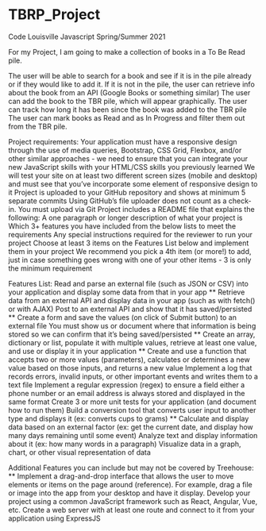 # TBRP_Project
Code Louisville Javascript Spring/Summer 2021

For my Project, I am going to make a collection of books in a To Be Read pile. 

The user will be able to search for a book and see if it is in the pile already or if they would like to add it.
If it is not in the pile, the user can retrieve info about the book from an API (Google Books or something similar)
The user can add the book to the TBR pile, which will appear graphically. 
The user can track how long it has been since the book was added to the TBR pile
The user can mark books as Read and as In Progress and filter them out from the TBR pile.


Project requirements:
Your application must have a responsive design through the use of media queries, Bootstrap, CSS Grid, Flexbox, and/or other similar approaches - we need to ensure that you can integrate your new JavaScript skills with your HTML/CSS skills you previously learned
We will test your site on at least two different screen sizes (mobile and desktop) and must see that you’ve incorporate some element of responsive design to it
Project is uploaded to your GitHub repository and shows at minimum 5 separate commits
Using GitHub’s file uploader does not count as a check-in. You must upload via Git
Project includes a README file that explains the following:
A one paragraph or longer description of what your project is
Which 3+ features you have included from the below lists to meet the requirements
Any special instructions required for the reviewer to run your project
Choose at least 3 items on the Features List below and implement them in your project
We recommend you pick a 4th item (or more!) to add, just in case something goes wrong with one of your other items - 3 is only the minimum requirement


Features List:
Read and parse an external file (such as JSON or CSV) into your application and display some data from that in your app
** Retrieve data from an external API and display data in your app (such as with fetch() or with AJAX)
Post to an external API and show that it has saved/persisted
** Create a form and save the values (on click of Submit button) to an external file 
You must show us or document where that information is being stored so we can confirm that it’s being saved/persisted
** Create an array, dictionary or list, populate it with multiple values, retrieve at least one value, and use or display it in your application
** Create and use a function that accepts two or more values (parameters), calculates or determines a new value based on those inputs, and returns a new value
Implement a log that records errors, invalid inputs, or other important events and writes them to a text file
Implement a regular expression (regex) to ensure a field either a phone number or an email address is always stored and displayed in the same format
Create 3 or more unit tests for your application (and document how to run them)
Build a conversion tool that converts user input to another type and displays it (ex: converts cups to grams)
** Calculate and display data based on an external factor (ex: get the current date, and display how many days remaining until some event)
Analyze text and display information about it (ex: how many words in a paragraph)
Visualize data in a graph, chart, or other visual representation of data


Additional Features you can include but may not be covered by Treehouse:
** Implement a drag-and-drop interface that allows the user to move elements or items on the page around (reference). For example, drag a file or image into the app from your desktop and have it display. 
Develop your project using a common JavaScript framework such as React, Angular, Vue, etc.
Create a web server with at least one route and connect to it from your application using ExpressJS

